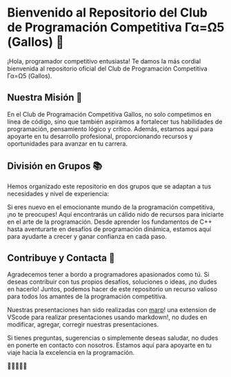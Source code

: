 # Bienvenido al Repositorio del Club de Programación Competitiva Γα=Ω5 (Gallos) 🐓

¡Hola, programador competitivo entusiasta! Te damos la más cordial bienvenida al repositorio oficial del Club de Programación Competitiva Γα=Ω5 (Gallos).


## Nuestra Misión 🚀

En el Club de Programación Competitiva Gallos, no solo competimos en línea de código, sino que también aspiramos a fortalecer tus habilidades de programación, pensamiento lógico y crítico. Además, estamos aquí para apoyarte en tu desarrollo profesional, proporcionando recursos y oportunidades para avanzar en tu carrera.


## División en Grupos 📚

Hemos organizado este repositorio en dos grupos que se adaptan a tus necesidades y nivel de experiencia:


Si eres nuevo en el emocionante mundo de la programación competitiva, ¡no te preocupes! Aquí encontrarás un cálido nido de recursos para iniciarte en el arte de la programación. Desde aprender los fundamentos de C++ hasta aventurarte en desafíos de programación dinámica, estamos aquí para ayudarte a crecer y ganar confianza en cada paso.


## Contribuye y Contacta 🤝

Agradecemos tener a bordo a programadores apasionados como tú. Si deseas contribuir con tus propios desafíos, soluciones o ideas, ¡no dudes en hacerlo! Juntos, podemos hacer de este repositorio un recurso valioso para todos los amantes de la programación competitiva.

Nuestras presentaciones han sido realizadas con [marp](https://marp.app/)! una extension de VScode para realizar presentaciones usando markdown!, no dudes en modificar, agregar, corregir nuestras presentaciones.

Si tienes preguntas, sugerencias o simplemente deseas saludar, no dudes en ponerte en contacto con nosotros. Estamos aquí para apoyarte en tu viaje hacia la excelencia en la programación.

 🎉👨‍💻👩‍💻